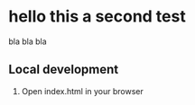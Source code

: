 # hello this a second test 
bla bla bla 


## Local development 
1. Open index.html in your browser 
